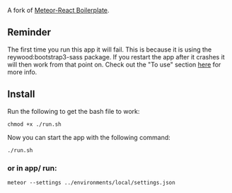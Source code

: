 A fork of [Meteor-React Boilerplate](https://github.com/ryanswapp/react-meteor-template).

## Reminder

The first time you run this app it will fail. This is because it is using the reywood:bootstrap3-sass package. If you restart the app after it crashes it will then work from that point on. Check out the "To use" section [here](https://atmospherejs.com/reywood/bootstrap3-sass) for more info.

## Install

Run the following to get the bash file to work:

```
chmod +x ./run.sh
```

Now you can start the app with the following command:

```
./run.sh
```

### or in app/ run:

```
meteor --settings ../environments/local/settings.json
```


